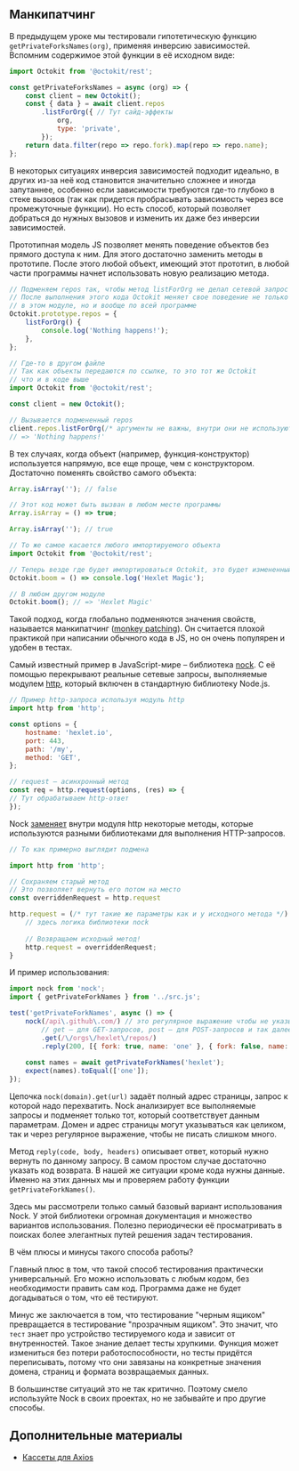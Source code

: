 ## Манкипатчинг
В предыдущем уроке мы тестировали гипотетическую функцию `getPrivateForksNames(org)`, применяя инверсию зависимостей. Вспомним содержимое этой функции в её исходном виде:
```javascript
import Octokit from '@octokit/rest';

const getPrivateForksNames = async (org) => {
    const client = new Octokit();
    const { data } = await client.repos
        .listForOrg({ // Тут сайд-эффекты
            org,
            type: 'private',
        });
    return data.filter(repo => repo.fork).map(repo => repo.name);
};
```
В некоторых ситуациях инверсия зависимостей подходит идеально, в других из-за неё код становится значительно сложнее и иногда запутаннее, особенно если зависимости требуются где-то глубоко в стеке вызовов (так как придется пробрасывать зависимость через все промежуточные функции). Но есть способ, который позволяет добраться до нужных вызовов и изменить их даже без инверсии зависимостей.

Прототипная модель JS позволяет менять поведение объектов без прямого доступа к ним. Для этого достаточно заменить методы в прототипе. После этого любой объект, имеющий этот прототип, в любой части программы начнет использовать новую реализацию метода.
```javascript
// Подменяем repos так, чтобы метод listForOrg не делал сетевой запрос
// После выполнения этого кода Octokit меняет свое поведение не только
// в этом модуле, но и вообще по всей программе
Octokit.prototype.repos = {
    listForOrg() {
        console.log('Nothing happens!');
    },
};

// Где-то в другом файле
// Так как объекты передаются по ссылке, то это тот же Octokit
// что и в коде выше
import Octokit from '@octokit/rest';

const client = new Octokit();

// Вызывается подмененный repos
client.repos.listForOrg(/* аргументы не важны, внутри они не используются */);
// => 'Nothing happens!'
```
В тех случаях, когда объект (например, функция-конструктор) используется напрямую, все еще проще, чем с конструктором. Достаточно поменять свойство самого объекта:
```javascript
Array.isArray(''); // false

// Этот код может быть вызван в любом месте программы
Array.isArray = () => true;

Array.isArray(''); // true

// То же самое касается любого импортируемого объекта
import Octokit from '@octokit/rest';

// Теперь везде где будет импортироваться Octokit, это будет измененный Octokit
Octokit.boom = () => console.log('Hexlet Magic');

// В любом другом модуле
Octokit.boom(); // => 'Hexlet Magic'
```
Такой подход, когда глобально подменяются значения свойств, называется манкипатчинг ([monkey patching](https://ru.wikipedia.org/wiki/Monkey_patch)). Он считается плохой практикой при написании обычного кода в JS, но он очень популярен и удобен в тестах.

Самый известный пример в JavaScript-мире – библиотека [nock](https://github.com/nock/nock). С её помощью перекрывают реальные сетевые запросы, выполняемые модулем [http](https://nodejs.org/api/http.html), который включен в стандартную библиотеку Node.js.
```javascript
// Пример http-запроса используя модуль http
import http from 'http';

const options = {
    hostname: 'hexlet.io',
    port: 443,
    path: '/my',
    method: 'GET',
};

// request – асинхронный метод
const req = http.request(options, (res) => {
// Тут обрабатываем http-ответ
});
```
Nock [заменяет](https://github.com/nock/nock/blob/v13.0.0-beta.5/lib/common.js#L94) внутри модуля http некоторые методы, которые используются разными библиотеками для выполнения HTTP-запросов.
```javascript
// То как примерно выглядит подмена

import http from 'http';

// Сохраняем старый метод
// Это позволяет вернуть его потом на место
const overriddenRequest = http.request

http.request = (/* тут такие же параметры как и у исходного метода */) => {
    // здесь логика библиотеки nock
    
    // Возвращаем исходный метод!
    http.request = overriddenRequest;
}
```
И пример использования:
```javascript
import nock from 'nock';
import { getPrivateForkNames } from '../src.js';

test('getPrivateForkNames', async () => {
    nock(/api\.github\.com/) // это регулярное выражение чтобы не указывать полный адрес
        // get – для GET-запросов, post – для POST-запросов и так далее
        .get(/\/orgs\/hexlet\/repos/)
        .reply(200, [{ fork: true, name: 'one' }, { fork: false, name: 'two' }]);
    
    const names = await getPrivateForkNames('hexlet');
    expect(names).toEqual(['one']);
});
```
Цепочка `nock(domain).get(url)` задаёт полный адрес страницы, запрос к которой надо перехватить. Nock анализирует все выполняемые запросы и подменяет только тот, который соответствует данным параметрам. Домен и адрес страницы могут указываться как целиком, так и через регулярное выражение, чтобы не писать слишком много.

Метод `reply(code, body, headers)` описывает ответ, который нужно вернуть по данному запросу. В самом простом случае достаточно указать код возврата. В нашей же ситуации кроме кода нужны данные. Именно на этих данных мы и проверяем работу функции `getPrivateForkNames()`.

Здесь мы рассмотрели только самый базовый вариант использования Nock. У этой библиотеки огромная документация и множество вариантов использования. Полезно периодически её просматривать в поисках более элегантных путей решения задач тестирования.

В чём плюсы и минусы такого способа работы?

Главный плюс в том, что такой способ тестирования практически универсальный. Его можно использовать с любым кодом, без необходимости править сам код. Программа даже не будет догадываться о том, что её тестируют.

Минус же заключается в том, что тестирование "черным ящиком" превращается в тестирование "прозрачным ящиком". Это значит, что `тест` знает про устройство тестируемого кода и зависит от внутренностей. Такое знание делает тесты хрупкими. Функция может измениться без потери работоспособности, но тесты придётся переписывать, потому что они завязаны на конкретные значения домена, страниц и формата возвращаемых данных.

В большинстве ситуаций это не так критично. Поэтому смело используйте Nock в своих проектах, но не забывайте и про другие способы.

## Дополнительные материалы
- [Кассеты для Axios](https://github.com/nettofarah/axios-vcr)